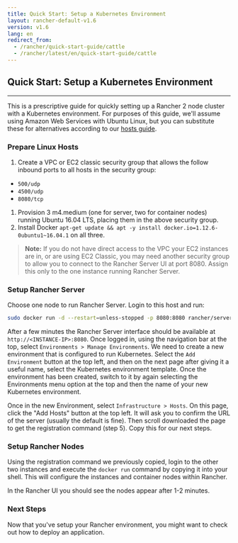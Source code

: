```yaml
---
title: Quick Start: Setup a Kubernetes Environment
layout: rancher-default-v1.6
version: v1.6
lang: en
redirect_from:
  - /rancher/quick-start-guide/cattle
  - /rancher/latest/en/quick-start-guide/cattle
---
```


## Quick Start: Setup a Kubernetes Environment
---

This is a prescriptive guide for quickly setting up a Rancher 2 node cluster with a Kubernetes environment.
For purposes of this guide, we'll assume using Amazon Web Services with Ubuntu Linux, but you can
substitute these for alternatives according to our [hosts guide](http://docs.rancher.com/rancher/v1.6/en/hosts/).

### Prepare Linux Hosts

1. Create a VPC or EC2 classic security group that allows the follow inbound ports to all hosts in the security group:
  * `500/udp`
  * `4500/udp`
  * `8080/tcp`
1. Provision 3 m4.medium (one for server, two for container nodes) running Ubuntu 16.04 LTS, placing them in the above security group.
2. Install Docker `apt-get update && apt -y install docker.io=1.12.6-0ubuntu1~16.04.1` on all three.

> **Note:** If you do not have direct access to the VPC your EC2 instances are in, or are using EC2 Classic, you may need another security
group to allow you to connect to the Rancher Server UI at port 8080. Assign this only to the one instance running Rancher Server.


### Setup Rancher Server

Choose one node to run Rancher Server. Login to this host and run:

```bash
sudo docker run -d --restart=unless-stopped -p 8080:8080 rancher/server:stable
```

After a few minutes the Rancher Server interface should be available at `http://<INSTANCE-IP>:8080`. Once logged in, using the
navigation bar at the top, select `Environments > Manage Environments`. We need to create a new environment that is configured to run
Kubernetes. Select the `Add Environment` button at the top left, and then on the next page after giving it a useful name, select the Kubernetes environment template. Once the environment has been created, switch to it by again selecting the Environments menu option at the top and then the name of your new Kubernetes environment.

Once in the new Environment, select `Infrastructure > Hosts`. On this page, click the "Add Hosts" button at the top left. It will ask you to confirm the URL of the server (usually the default is fine). Then scroll downloaded the page to get the registration command (step 5). Copy this for our next steps.


### Setup Rancher Nodes

Using the registration command we previously copied, login to the other two instances and execute the `docker run` command by copying it into your shell. This will configure the instances and container nodes within Rancher.

In the Rancher UI you should see the nodes appear after 1-2 minutes.

### Next Steps
Now that you've setup your Rancher environment, you might want to check out how to deploy an application.
